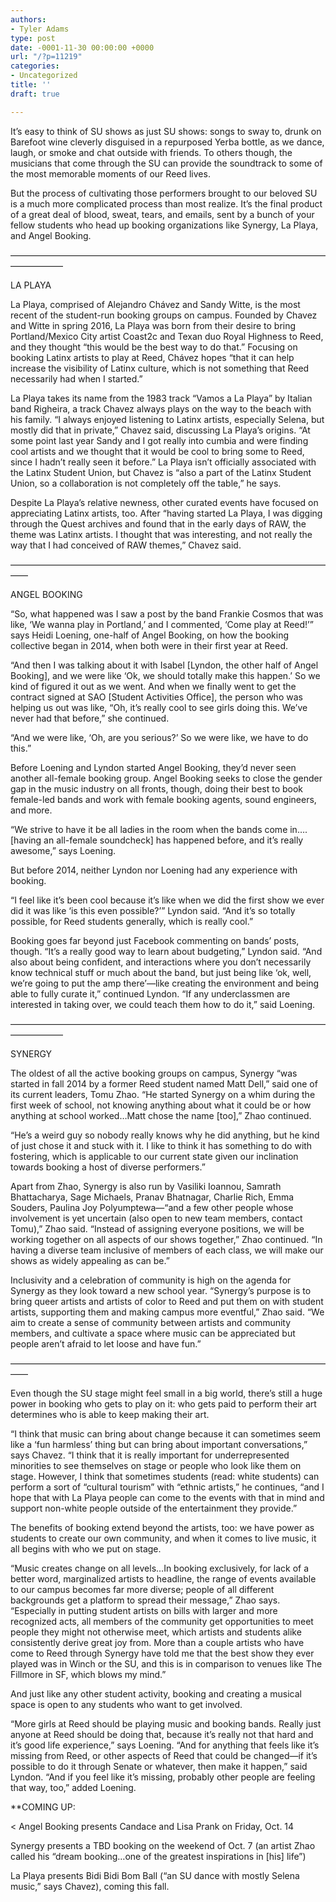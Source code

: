 ```yaml
---
authors:
- Tyler Adams
type: post
date: -0001-11-30 00:00:00 +0000
url: "/?p=11219"
categories:
- Uncategorized
title: ''
draft: true

---
```

It’s easy to think of SU shows as just SU shows: songs to sway to, drunk on Barefoot wine cleverly disguised in a repurposed Yerba bottle, as we dance, laugh, or smoke and chat outside with friends. To others though, the musicians that come through the SU can provide the soundtrack to some of the most memorable moments of our Reed lives. 

But the process of cultivating those performers brought to our beloved SU is a much more complicated process than most realize. It’s the final product of a great deal of blood, sweat, tears, and emails, sent by a bunch of your fellow students who head up booking organizations like Synergy, La Playa, and Angel Booking. 

——————————————————————————————————————————
  
LA PLAYA

La Playa, comprised of Alejandro Chávez and Sandy Witte, is the most recent of the student-run booking groups on campus. Founded by Chavez and Witte in spring 2016, La Playa was born from their desire to bring Portland/Mexico City artist Coast2c and Texan duo Royal Highness to Reed, and they thought “this would be the best way to do that.” Focusing on booking Latinx artists to play at Reed, Chávez hopes “that it can help increase the visibility of Latinx culture, which is not something that Reed necessarily had when I started.” 

La Playa takes its name from the 1983 track “Vamos a La Playa” by Italian band Righeira, a track Chavez always plays on the way to the beach with his family. “I always enjoyed listening to Latinx artists, especially Selena, but mostly did that in private,” Chavez said, discussing La Playa’s origins. “At some point last year Sandy and I got really into cumbia and were finding cool artists and we thought that it would be cool to bring some to Reed, since I hadn&#8217;t really seen it before.” La Playa isn’t officially associated with the Latinx Student Union, but Chavez is “also a part of the Latinx Student Union, so a collaboration is not completely off the table,” he says. 

Despite La Playa’s relative newness, other curated events have focused on appreciating Latinx artists, too. After “having started La Playa, I was digging through the Quest archives and found that in the early days of RAW, the theme was Latinx artists. I thought that was interesting, and not really the way that I had conceived of RAW themes,” Chavez said. 

––––––––––––––––––––––––––––––––––––––––––––––––––––––––––––––––––––––––––––
  
ANGEL BOOKING 

“So, what happened was I saw a post by the band Frankie Cosmos that was like, ‘We wanna play in Portland,’ and I commented, ‘Come play at Reed!’” says Heidi Loening, one-half of Angel Booking, on how the booking collective began in 2014, when both were in their first year at Reed. 

“And then I was talking about it with Isabel [Lyndon, the other half of Angel Booking], and we were like ‘Ok, we should totally make this happen.’ So we kind of figured it out as we went. And when we finally went to get the contract signed at SAO [Student Activities Office], the person who was helping us out was like, “Oh, it’s really cool to see girls doing this. We’ve never had that before,” she continued.

“And we were like, ‘Oh, are you serious?’ So we were like, we have to do this.”

Before Loening and Lyndon started Angel Booking, they’d never seen another all-female booking group. Angel Booking seeks to close the gender gap in the music industry on all fronts, though, doing their best to book female-led bands and work with female booking agents, sound engineers, and more.

“We strive to have it be all ladies in the room when the bands come in….[having an all-female soundcheck] has happened before, and it’s really awesome,” says Loening.

But before 2014, neither Lyndon nor Loening had any experience with booking.

“I feel like it’s been cool because it’s like when we did the first show we ever did it was like ‘is this even possible?’” Lyndon said. “And it’s so totally possible, for Reed students generally, which is really cool.” 

Booking goes far beyond just Facebook commenting on bands’ posts, though. “It’s a really good way to learn about budgeting,” Lyndon said. “And also about being confident, and interactions where you don’t necessarily know technical stuff or much about the band, but just being like ‘ok, well, we’re going to put the amp there’—like creating the environment and being able to fully curate it,” continued Lyndon. “If any underclassmen are interested in taking over, we could teach them how to do it,” said Loening. 

——————————————————————————————————————————
  
SYNERGY

The oldest of all the active booking groups on campus, Synergy “was started in fall 2014 by a former Reed student named Matt Dell,” said one of its current leaders, Tomu Zhao. “He started Synergy on a whim during the first week of school, not knowing anything about what it could be or how anything at school worked…Matt chose the name [too],” Zhao continued. 

“He&#8217;s a weird guy so nobody really knows why he did anything, but he kind of just chose it and stuck with it. I like to think it has something to do with fostering, which is applicable to our current state given our inclination towards booking a host of diverse performers.”

Apart from Zhao, Synergy is also run by Vasiliki Ioannou, Samrath Bhattacharya, Sage Michaels, Pranav Bhatnagar, Charlie Rich, Emma Souders, Paulina Joy Polyumptewa—“and a few other people whose involvement is yet uncertain (also open to new team members, contact Tomu),” Zhao said. “Instead of assigning everyone positions, we will be working together on all aspects of our shows together,” Zhao continued. “In having a diverse team inclusive of members of each class, we will make our shows as widely appealing as can be.” 

Inclusivity and a celebration of community is high on the agenda for Synergy as they look toward a new school year. “Synergy&#8217;s purpose is to bring queer artists and artists of color to Reed and put them on with student artists, supporting them and making campus more eventful,” Zhao said. “We aim to create a sense of community between artists and community members, and cultivate a space where music can be appreciated but people aren&#8217;t afraid to let loose and have fun.”

––––––––––––––––––––––––––––––––––––––––––––––––––––––––––––––––––––––––––––
  
Even though the SU stage might feel small in a big world, there’s still a huge power in booking who gets to play on it: who gets paid to perform their art determines who is able to keep making their art.

“I think that music can bring about change because it can sometimes seem like a ‘fun harmless’ thing but can bring about important conversations,” says Chavez. “I think that it is really important for underrepresented minorities to see themselves on stage or people who look like them on stage. However, I think that sometimes students (read: white students) can perform a sort of &#8220;cultural tourism&#8221; with &#8220;ethnic artists,” he continues, “and I hope that with La Playa people can come to the events with that in mind and support non-white people outside of the entertainment they provide.”

The benefits of booking extend beyond the artists, too: we have power as students to create our own community, and when it comes to live music, it all begins with who we put on stage.

“Music creates change on all levels…In booking exclusively, for lack of a better word, marginalized artists to headline, the range of events available to our campus becomes far more diverse; people of all different backgrounds get a platform to spread their message,” Zhao says. “Especially in putting student artists on bills with larger and more recognized acts, all members of the community get opportunities to meet people they might not otherwise meet, which artists and students alike consistently derive great joy from. More than a couple artists who have come to Reed through Synergy have told me that the best show they ever played was in Winch or the SU, and this is in comparison to venues like The Fillmore in SF, which blows my mind.” 

And just like any other student activity, booking and creating a musical space is open to any students who want to get involved. 

“More girls at Reed should be playing music and booking bands. Really just anyone at Reed should be doing that, because it’s really not that hard and it’s good life experience,” says Loening. “And for anything that feels like it’s missing from Reed, or other aspects of Reed that could be changed—if it’s possible to do it through Senate or whatever, then make it happen,” said Lyndon. “And if you feel like it’s missing, probably other people are feeling that way, too,” added Loening.

 **COMING UP:</p> 

< Angel Booking presents Candace and Lisa Prank on Friday, Oct. 14 

Synergy presents a TBD booking on the weekend of Oct. 7 (an artist Zhao called his “dream booking…one of the greatest inspirations in [his] life”) 

La Playa presents Bidi Bidi Bom Ball (“an SU dance with mostly Selena music,” says Chavez), coming this fall.